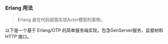 ### Erlang 用法

> Erlang 是在代码层面实现Actor模型的案例。

<font>以下是一个基于 Erlang/OTP 的简单服务端实现，包含GenServer服务，监督树和 HTTP 接口。</font>
